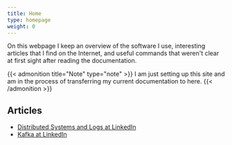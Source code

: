 ```yaml
---
title: Home
type: homepage
weight: 0
---
```


On this webpage I keep an overview of the software I use, interesting
articles that I find on the Internet,
and useful commands that weren't clear at first sight after reading the documentation.

{{< admonition title="Note" type="note" >}}
I am just setting up this site and am in the process of transferring my current documentation to here.
{{< /admonition >}}

## Articles
- [Distributed Systems and Logs at LinkedIn](https://engineering.linkedin.com/distributed-systems/log-what-every-software-engineer-should-know-about-real-time-datas-unifying)
- [Kafka at LinkedIn](http://engineering.linkedin.com/kafka/benchmarking-apache-kafka-2-million-writes-second-three-cheap-machines)
